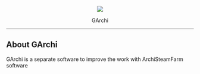 <p align="center"><img src="https://i.ibb.co/cC6XtBg/111111111111k-KQMt-KDb-ZV3n-Ksssa-YS1pioa5-L.png"></p>
<p align="center">GArchi</p>

----------


About GArchi
-------------

GArchi is a separate software to improve the work with ArchiSteamFarm software
